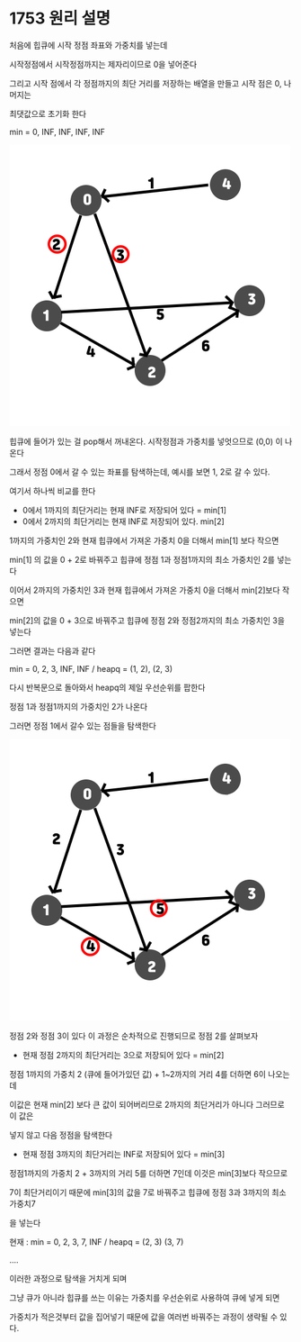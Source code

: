 # 1753 원리 설명

처음에 힙큐에 시작 정점 좌표와 가중치를 넣는데

시작정점에서 시작정점까지는 제자리이므로 0을 넣어준다

그리고 시작 점에서 각 정점까지의 최단 거리를 저장하는 배열을 만들고 시작 점은 0, 나머지는

최댓값으로 초기화 한다

min = 0, INF, INF, INF, INF

![screensh](../img/1753-1.png)

힙큐에 들어가 있는 걸 pop해서 꺼내온다. 시작정점과 가중치를 넣엇으므로 (0,0) 이 나온다

그래서 정점 0에서 갈 수 있는 좌표를 탐색하는데, 예시를 보면 1, 2로 갈 수 있다.

여기서 하나씩 비교를 한다 

+ 0에서 1까지의 최단거리는 현재 INF로 저장되어 있다 = min[1]
+ 0에서 2까지의 최단거리는 현재 INF로 저장되어 있다. min[2]

1까지의 가중치인 2와 현재 힙큐에서 가져온 가중치 0을 더해서 min[1] 보다 작으면

min[1] 의 값을 0 + 2로 바꿔주고 힙큐에 정점 1과 정점1까지의 최소 가중치인 2를 넣는다



이어서 2까지의 가중치인 3과 현재 힙큐에서 가져온 가중치 0을 더해서 min[2]보다 작으면

min[2]의 값을 0 + 3으로 바꿔주고 힙큐에 정점 2와 정점2까지의 최소 가중치인 3을 넣는다

그러면 결과는 다음과 같다

min = 0, 2, 3, INF, INF    /    heapq = (1, 2), (2, 3)



다시 반복문으로 돌아와서 heapq의 제일 우선순위를 팝한다

정점 1과 정점1까지의 가중치인 2가 나온다

그러면 정점 1에서 갈수 있는 점들을 탐색한다

![screensh](../img/1753-2.png)

정점 2와 정점 3이 있다 이 과정은 순차적으로 진행되므로 정점 2를 살펴보자

+ 현재 정점 2까지의 최단거리는 3으로 저장되어 있다 = min[2]

정점 1까지의 가중치 2 (큐에 들어가있던 값) + 1~2까지의 거리 4를 더하면 6이 나오는데

이값은 현재 min[2] 보다 큰 값이 되어버리므로 2까지의 최단거리가 아니다 그러므로 이 값은

넣지 않고 다음 정점을 탐색한다



+ 현재 정점 3까지의 최단거리는 INF로 저장되어 있다 = min[3]

정점1까지의 가중치 2 + 3까지의 거리 5를 더하면 7인데 이것은 min[3]보다 작으므로

7이 최단거리이기 때문에 min[3]의 값을 7로 바꿔주고 힙큐에 정점 3과 3까지의 최소 가중치7

을 넣는다



현재 : min = 0, 2, 3, 7, INF    /   heapq = (2, 3) (3, 7)

....



이러한 과정으로 탐색을 거치게 되며

그냥 큐가 아니라 힙큐를 쓰는 이유는 가중치를 우선순위로 사용하여 큐에 넣게 되면

가중치가 적은것부터 값을 집어넣기 때문에 값을 여러번 바꿔주는 과정이 생략될 수 있다.